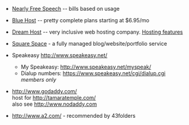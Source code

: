 <div id="wikitext">

<div class="vspace">

</div>

-   [Nearly Free Speech](https://www.nearlyfreespeech.net/) -- bills
    based on usage
-   [Blue Host](http://www.bluehost.com/) -- pretty complete plans
    starting at \$6.95/mo
-   [Dream Host](http://www.dreamhost.com/) -- very inclusive web
    hosting company. [Hosting
    features](http://www.dreamhost.com/hosting.html)
-   [Square Space](http://www.squarespace.com/) - a fully managed
    blog/website/portfolio service
    <div class="vspace">

    </div>

-   Speakeasy <http://www.speakeasy.net/>
    -   My Speakeasy: <http://www.speakeasy.net/myspeak/>
    -   Dialup numbers: <https://www.speakeasy.net/cgi/dialup.cgi>\
        *members only*

    <div class="vspace">

    </div>

-   <http://www.godaddy.com/>\
    host for <http://tamaratemple.com/>\
    also see <http://www.nodaddy.com>
    <div class="vspace">

    </div>

-   <http://www.a2.com/> - recommended by 43folders

<div class="vspace">

</div>

</div>
